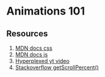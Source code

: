 # Animations 101

## Resources

1. [MDN docs css](https://developer.mozilla.org/en-US/docs/Web/CSS)
2. [MDN docs js](https://developer.mozilla.org/en-US/docs/Web/JavaScript)
3. [Hyperplexed yt video](https://youtu.be/kySGqoU7X-s?si=YXcZ1wNYWeHNqPWl)
4. [Stackoverflow getScrollPercent()](https://stackoverflow.com/questions/2387136/cross-browser-method-to-determine-vertical-scroll-percentage-in-javascript)
